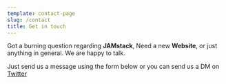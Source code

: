 ```yaml
---
template: contact-page
slug: /contact
title: Get in touch
---
```


Got a burning question regarding **JAMstack**, Need a new **Website**, or just anything in general. We are happy to talk.

Just send us a message using the form below or you can send us a DM on [Twitter](https://twitter.com/HillSpere101)
